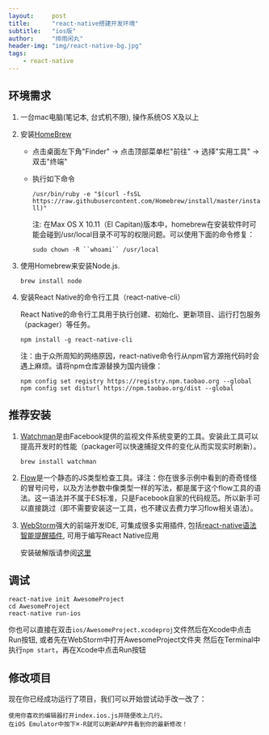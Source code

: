 ```yaml
---
layout:     post
title:      "react-native搭建开发环境"
subtitle:   "ios版"
author:     "绯雨闲丸"
header-img: "img/react-native-bg.jpg"
tags:
    - react-native
---
```


>

## 环境需求
1. 一台mac电脑(笔记本, 台式机不限), 操作系统OS X及以上

2. 安装[HomeBrew][1]

   *    点击桌面左下角"Finder" -> 点击顶部菜单栏"前往" -> 选择"实用工具" -> 双击"终端"
   *    执行如下命令

        `/usr/bin/ruby -e "$(curl -fsSL https://raw.githubusercontent.com/Homebrew/install/master/install)"`

        注: 在Max OS X 10.11（El Capitan)版本中，homebrew在安装软件时可能会碰到/usr/local目录不可写的权限问题。可以使用下面的命令修复：

        `sudo chown -R ``whoami`` /usr/local`


3. 使用Homebrew来安装Node.js.

   `brew install node`

4. 安装React Native的命令行工具（react-native-cli）

   React Native的命令行工具用于执行创建、初始化、更新项目、运行打包服务（packager）等任务。

   `npm install -g react-native-cli`

   注：由于众所周知的网络原因，react-native命令行从npm官方源拖代码时会遇上麻烦。请将npm仓库源替换为国内镜像：

    ```
    npm config set registry https://registry.npm.taobao.org --global
    npm config set disturl https://npm.taobao.org/dist --global
    ```

## 推荐安装
1. [Watchman][2]是由Facebook提供的监视文件系统变更的工具。安装此工具可以提高开发时的性能（packager可以快速捕捉文件的变化从而实现实时刷新）。

    `brew install watchman`

2. [Flow][3]是一个静态的JS类型检查工具。译注：你在很多示例中看到的奇奇怪怪的冒号问号，以及方法参数中像类型一样的写法，都是属于这个flow工具的语法。这一语法并不属于ES标准，只是Facebook自家的代码规范。所以新手可以直接跳过（即不需要安装这一工具，也不建议去费力学习flow相关语法）。

3. [WebStorm][4]强大的前端开发IDE, 可集成很多实用插件, 包括[react-native语法智能提醒插件][6], 可用于编写React Native应用

   安装破解版请参阅[这里][5]

## 调试

```
react-native init AwesomeProject
cd AwesomeProject
react-native run-ios
```

你也可以直接在双击`ios/AwesomeProject.xcodeproj`文件然后在Xcode中点击Run按钮,
或者先在WebStorm中打开AwesomeProject文件夹 然后在Terminal中执行`npm start`，再在Xcode中点击Run按钮

## 修改项目

现在你已经成功运行了项目，我们可以开始尝试动手改一改了：

```
使用你喜欢的编辑器打开index.ios.js并随便改上几行。
在iOS Emulator中按下⌘-R就可以刷新APP并看到你的最新修改！
```

[1]: http://brew.sh/
[2]: https://facebook.github.io/watchman/docs/install.html
[3]: https://www.flowtype.org/
[4]: http://www.jetbrains.com/webstorm/
[5]: http://cyqresig.github.io/2016/06/27/webstorm-crack
[6]: http://cyqresig.github.io/2016/06/27/webstorm-react-native-grammer-plugin
